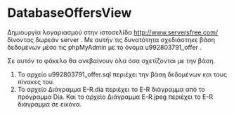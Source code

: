 DatabaseOffersView
==================

Δημιουργία λογαριασμού στην ιστοσελίδα http://www.serversfree.com/ δίνοντας δωρεάν server . Με αυτήν τις δυνατότητα σχεδιάστηκε βάση δεδομένων μέσο τις phpMyAdmin με το όνομα u992803791_offer .

Σε αυτόν το φάκελο θα ανεβαίνουν όλα όσα σχετίζονται με την βάση.

1.	Το αρχείο u992803791_offer.sql περιέχει την βάση δεδομένων και τους πίνακες του.
2.	Το αρχείο Διάγραμμα E-R.dia περιέχει το E-R διάγραμμα από το πρόγραμμα Dia. Και το αρχείο Διάγραμμα E-R.jpeg περιέχει το E-R διάγραμμα σε εικόνα.
